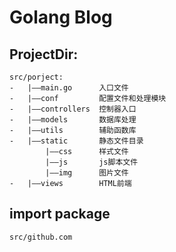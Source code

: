 # Golang Blog

## ProjectDir:
	src/porject:
	-	|——main.go		入口文件
	-	|——conf			配置文件和处理模块
	-	|——controllers	控制器入口
	-	|——models		数据库处理
	-	|——utils		辅助函数库
	-	|——static		静态文件目录
			|——css		样式文件
			|——js		js脚本文件
			|——img		图片文件
	-	|——views		HTML前端

## import package
	src/github.com